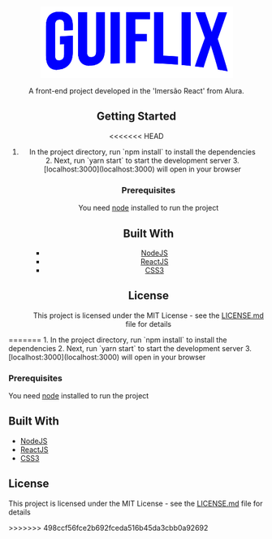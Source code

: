 <div style="text-align:center">
  <img src="src/assets/img/Logo.png">

  A front-end project developed in the 'Imersão React' from Alura.

  ## Getting Started

<<<<<<< HEAD
<ol>
  <li>In the project directory, run `npm install` to install the dependencies</li>
  2. Next, run `yarn start` to start the development server
  3. [localhost:3000](localhost:3000) will open in your browser
<ol>

  ### Prerequisites

  You need [node](nodejs.org) installed to run the project

  ## Built With

  * [NodeJS](http://www.nodejs.org/en/docs) 
  * [ReactJS](https://reactjs.org/docs/getting-started.html)
  * [CSS3](https://developer.mozilla.org/en-US/docs/Web/CSS)

  ## License

  This project is licensed under the MIT License - see the [LICENSE.md](LICENSE.md) file for details

 </div> 
=======
  1. In the project directory, run `npm install` to install the dependencies
  2. Next, run `yarn start` to start the development server
  3. [localhost:3000](localhost:3000) will open in your browser


  ### Prerequisites

  You need [node](nodejs.org) installed to run the project

  ## Built With

  * [NodeJS](http://www.nodejs.org/en/docs) 
  * [ReactJS](https://reactjs.org/docs/getting-started.html)
  * [CSS3](https://developer.mozilla.org/en-US/docs/Web/CSS)

  ## License

  This project is licensed under the MIT License - see the [LICENSE.md](LICENSE.md) file for details

 </div>
>>>>>>> 498ccf56fce2b692fceda516b45da3cbb0a92692
